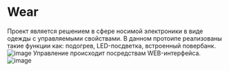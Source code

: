 # Wear
Проект является решением в сфере носимой электроники в виде одежды с управляемыми свойствами. В данном протоипе реализованы такие функции как: подогрев, LED-посдветка, встроенный повербанк.
![image](https://github.com/user-attachments/assets/81bb17de-d2d2-4809-bce3-821685797bce)
Управление происходит посредствам WEB-интерфейса. 
![image](https://github.com/user-attachments/assets/1b3ab5f4-e8e7-41ef-b1af-a8e42b33472a)
